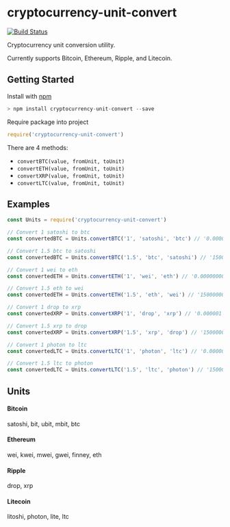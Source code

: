 # cryptocurrency-unit-convert
[![Build Status](https://travis-ci.org/markpenovich/cryptocurrency-unit-convert.svg?branch=master)](https://travis-ci.org/markpenovich/cryptocurrency-unit-convert)

Cryptocurrency unit conversion utility.

Currently supports Bitcoin, Ethereum, Ripple, and Litecoin.



## Getting Started

Install with [npm](http://blog.npmjs.org/post/85484771375/how-to-install-npm)
```javascript
> npm install cryptocurrency-unit-convert --save
```
Require package into project
```javascript
require('cryptocurrency-unit-convert')
```

There are 4 methods:
- `convertBTC(value, fromUnit, toUnit)`
- `convertETH(value, fromUnit, toUnit)`
- `convertXRP(value, fromUnit, toUnit)`
- `convertLTC(value, fromUnit, toUnit)`

## Examples
```javascript
const Units = require('cryptocurrency-unit-convert')

// Convert 1 satoshi to btc
const convertedBTC = Units.convertBTC('1', 'satoshi', 'btc') // '0.00000001'

// Convert 1.5 btc to satoshi
const convertedBTC = Units.convertBTC('1.5', 'btc', 'satoshi') // '150000000'

// Convert 1 wei to eth
const convertedETH = Units.convertETH('1', 'wei', 'eth') // '0.000000000000000001'

// Convert 1.5 eth to wei
const convertedETH = Units.convertETH('1.5', 'eth', 'wei') // '1500000000000000000'

// Convert 1 drop to xrp
const convertedXRP = Units.convertXRP('1', 'drop', 'xrp') // '0.000001'

// Convert 1.5 xrp to drop
const convertedXRP = Units.convertXRP('1.5', 'xrp', 'drop') // '1500000'

// Convert 1 photon to ltc
const convertedLTC = Units.convertLTC('1', 'photon', 'ltc') // '0.00000001'

// Convert 1.5 ltc to photon
const convertedLTC = Units.convertLTC('1.5', 'ltc', 'photon') // '150000000'
```

## Units
#### Bitcoin

satoshi, bit, ubit, mbit, btc

#### Ethereum

wei, kwei, mwei, gwei, finney, eth

#### Ripple

drop, xrp

#### Litecoin

litoshi, photon, lite, ltc
